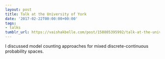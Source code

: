 ```yaml
---
layout: post
title: Talk at the University of York
date: '2017-02-22T00:00:00+00:00'
tags:
- talks
tumblr_url: https://vaishakbelle.com/post/158805395992/talk-at-the-university-of-york
---
```

I discussed model counting approaches for mixed discrete-continuous probability spaces.

